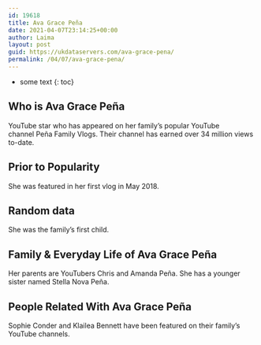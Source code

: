 ```yaml
---
id: 19618
title: Ava Grace Peña
date: 2021-04-07T23:14:25+00:00
author: Laima
layout: post
guid: https://ukdataservers.com/ava-grace-pena/
permalink: /04/07/ava-grace-pena/
---
```


* some text
{: toc}


## Who is Ava Grace Peña
                  
                  
                  
YouTube star who has appeared on her family&#8217;s popular YouTube channel Peña Family Vlogs. Their channel has earned over 34 million views to-date. 
                  
              
            
              
            
                
                
                
## Prior to Popularity
                  
                  
                  
She was featured in her first vlog in May 2018.
                  
              
            
              
            
                
                
                
## Random data
                  
                  
                  
She was the family&#8217;s first child.
                  
              
            
              
            
                
                
                
## Family & Everyday Life of Ava Grace Peña
                  
                  
                  
Her parents are YouTubers Chris and Amanda Peña. She has a younger sister named Stella Nova Peña.
                  
              
            
              
            
                
                
                
## People Related With Ava Grace Peña
                  
                  
                  
Sophie Conder and Klailea Bennett have been featured on their family&#8217;s YouTube channels.
                  
              
            
              
            
                
              
            
              
              
            
            
              
            
          
          
          